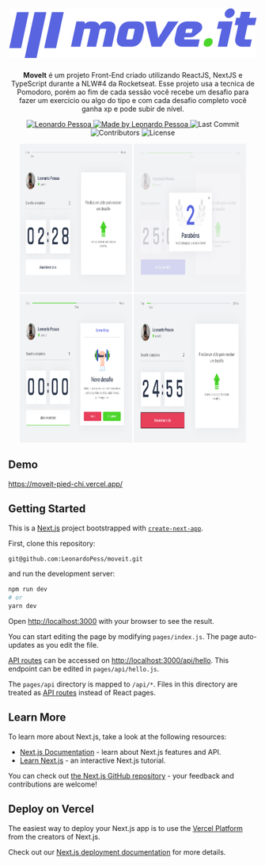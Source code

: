 <h1 align="center">
  <a href="https://github.com/LeonardoPess/moveit">
    <img alt="Move.it Logo" src="./public/logo-full.svg" />
  </a>
</h1>

<p align="center"><b>MoveIt</b> é um projeto Front-End criado utilizando ReactJS, NextJS e TypeScript durante a NLW#4 da Rocketseat. Esse projeto usa a tecnica de Pomodoro, porém ao fim de cada sessão você recebe um desafio para fazer um exercício ou algo do tipo e com cada desafio completo você ganha xp e pode subir de nível.</p>

<p align="center">
   <a href="https://www.linkedin.com/in/leonardo-pessoa-5733121b5/">
      <img alt="Leonardo Pessoa" src="https://img.shields.io/badge/-Leonardo Pessoa-4e5acf?style=flat&logo=Linkedin&logoColor=white" />
   </a>
  
  <a href="https://github.com/csorlandi">
    <img alt="Made by Leonardo Pessoa" src="https://img.shields.io/badge/made%20by-Leonardo%20Pessoa-5965e0">
  </a>

  <img alt="Last Commit" src="https://img.shields.io/github/last-commit/LeonardoPess/moveit?color=rgb(89,101,224)">

  <img alt="Contributors" src="https://img.shields.io/github/contributors/LeonardoPess/moveit?color=rgb(89,101,224)">

  <img alt="License" src="https://img.shields.io/badge/license-MIT-%2304D361?color=rgb(89,101,224)">
</p>

<p align="center">
  <img src="https://github.com/LeonardoPess/moveit/blob/main/Screenshot_1.png" width="45%" height="300px">
   <img src="https://github.com/LeonardoPess/moveit/blob/main/Screenshot_2.png" width="45%" height="300px">
   <img src="https://github.com/LeonardoPess/moveit/blob/main/Screenshot_3.png" width="45%" height="300px">
   <img src="https://github.com/LeonardoPess/moveit/blob/main/Screenshot_4.png" width="45%" height="300px">
</p>

## Demo
https://moveit-pied-chi.vercel.app/


## Getting Started

 This is a [Next.js](https://nextjs.org/) project bootstrapped with [`create-next-app`](https://github.com/vercel/next.js/tree/canary/packages/create-next-app).


First, clone this repository:

```bash
git@github.com:LeonardoPess/moveit.git
```

and run the development server:

```bash
npm run dev
# or
yarn dev
```

Open [http://localhost:3000](http://localhost:3000) with your browser to see the result.

You can start editing the page by modifying `pages/index.js`. The page auto-updates as you edit the file.

[API routes](https://nextjs.org/docs/api-routes/introduction) can be accessed on [http://localhost:3000/api/hello](http://localhost:3000/api/hello). This endpoint can be edited in `pages/api/hello.js`.

The `pages/api` directory is mapped to `/api/*`. Files in this directory are treated as [API routes](https://nextjs.org/docs/api-routes/introduction) instead of React pages.

## Learn More

To learn more about Next.js, take a look at the following resources:

- [Next.js Documentation](https://nextjs.org/docs) - learn about Next.js features and API.
- [Learn Next.js](https://nextjs.org/learn) - an interactive Next.js tutorial.

You can check out [the Next.js GitHub repository](https://github.com/vercel/next.js/) - your feedback and contributions are welcome!

## Deploy on Vercel

The easiest way to deploy your Next.js app is to use the [Vercel Platform](https://vercel.com/new?utm_medium=default-template&filter=next.js&utm_source=create-next-app&utm_campaign=create-next-app-readme) from the creators of Next.js.

Check out our [Next.js deployment documentation](https://nextjs.org/docs/deployment) for more details.
